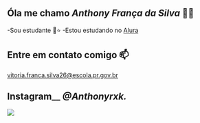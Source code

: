 ## Óla me chamo _Anthony França da Silva_ 🦋🌙


-Sou estudante 🖤⭐
-Estou estudando no [Alura](https://www.alura.com.br)

## Entre em contato comigo 📫
vitoria.franca.silva26@escola.pr.gov.br


## Instagram__ _@Anthonyrxk._


![](https://tenor.com/pt-BR/view/alucard-castlevania-gif-18998830)
